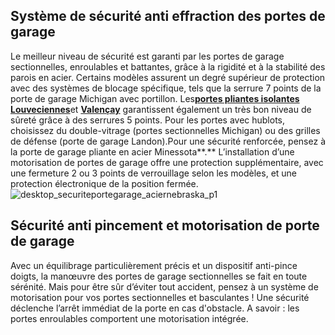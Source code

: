 ## Système de sécurité anti effraction des portes de garage
Le meilleur niveau de sécurité est garanti par les portes de garage sectionnelles, enroulables et battantes, grâce à la rigidité et à la stabilité des parois en acier. Certains modèles assurent un degré supérieur de protection avec des systèmes de blocage spécifique, tels que la serrure 7 points de la porte de garage Michigan avec portillon.
Les[](/porte-de-garage-louveciennes-pliante-bois-exotique-avec-lucarne-FPC2065610)**[p](/menuiseries/portes-de-garage/pliantes/porte-de-garage-louveciennes-pliante-bois-exotique.html)[ortes pliantes isolantes Louveciennes](/porte-de-garage-louveciennes-pliante-bois-exotique-avec-lucarne-FPC2065610)**[](/porte-de-garage-louveciennes-pliante-bois-exotique-avec-lucarne-FPC2065610)et [**Valençay**](/porte-de-garage-valencay-pliante-bois-exotique-FPC2065620) garantissent également un très bon niveau de sûreté grâce à des serrures 5 points.
Pour les portes avec hublots, choisissez du double-vitrage (portes sectionnelles Michigan) ou des grilles de défense (porte de garage Landon).Pour une sécurité renforcée, pensez à la porte de garage pliante en acier Minessota**.**
L’installation d’une motorisation de portes de garage offre une protection supplémentaire, avec une fermeture 2 ou 3 points de verrouillage selon les modèles, et une protection électronique de la position fermée.
![desktop_securiteportegarage_aciernebraska_p1](//statics.lapeyre.fr/img/contrib/2bdd4da300206694/desktop_securiteportegarage_aciernebraska_p1.jpg)
## Sécurité anti pincement et motorisation de porte de garage
Avec un équilibrage particulièrement précis et un dispositif anti-pince doigts, la manœuvre des portes de garage sectionnelles se fait en toute sérénité.
Mais pour être sûr d’éviter tout accident, pensez à un système de motorisation pour vos portes sectionnelles et basculantes ! Une sécurité déclenche l’arrêt immédiat de la porte en cas d'obstacle.
A savoir : les portes enroulables comportent une motorisation intégrée.